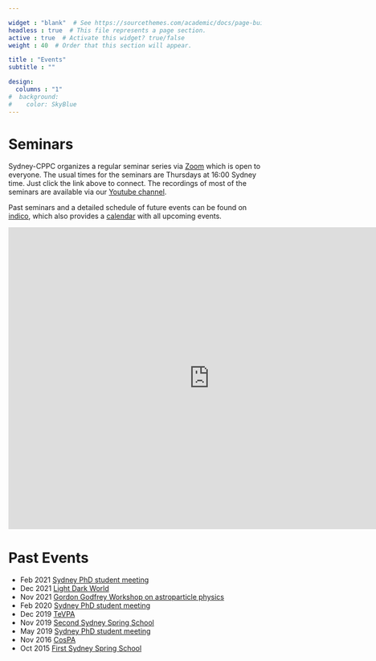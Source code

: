 ```yaml
---

widget : "blank"  # See https://sourcethemes.com/academic/docs/page-builder/
headless : true  # This file represents a page section.
active : true  # Activate this widget? true/false
weight : 40  # Order that this section will appear.

title : "Events"
subtitle : ""

design:
  columns : "1"
#  background:
#    color: SkyBlue
---
```


# Seminars

Sydney-CPPC organizes a regular seminar series via [Zoom](https://uni-sydney.zoom.us/j/610935631) which is open to everyone. The usual times for the seminars are Thursdays at 16:00 Sydney time. Just click the link above to connect. The recordings of most of the seminars are available via our [Youtube channel](https://www.youtube.com/channel/UCtVYU6uw6Xu1UWq6OvLbpvg).

Past seminars and a detailed schedule of future events can be found on [indico](https://indico.cern.ch/category/12731/), which also provides a [calendar](https://indico.cern.ch/export/categ/12731.ics?from=-31d) with all upcoming events.

<iframe src="https://calendar.google.com/calendar/embed?src=dm91qhmf9o2f3iuqprb658vsmlie7d8i%40import.calendar.google.com&ctz=Australia%2FSydney" style="border: 0" width="800" height="600" frameborder="0" scrolling="no"></iframe>


# Past Events

* Feb 2021 [Sydney PhD student meeting](https://indico.cern.ch/event/999912)
* Dec 2021 [Light Dark World](https://indico.cern.ch/event/948186)
* Nov 2021 [Gordon Godfrey Workshop on astroparticle physics](https://indico.cern.ch/event/887490)
* Feb 2020 [Sydney PhD student meeting](https://indico.cern.ch/event/857567)
* Dec 2019 [TeVPA](https://indico.cern.ch/event/828038/)
* Nov 2019 [Second Sydney Spring School](https://indico.cern.ch/event/833042/)
* May 2019 [Sydney PhD student meeting](https://indico.cern.ch/event/857567)
* Nov 2016 [CosPA](https://indico.cern.ch/event/491882/)
* Oct 2015 [First Sydney Spring School](http://www.coepp.org.au/events/spring-school-particle-physics-and-cosmology)

